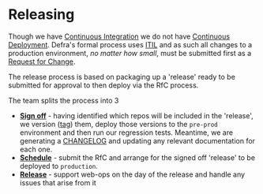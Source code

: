 # Releasing

Though we have [Continuous Integration](https://www.atlassian.com/continuous-delivery/continuous-integration) we do not have [Continuous Deployment](https://www.atlassian.com/continuous-delivery/continuous-deployment). Defra's formal process uses [ITIL](https://wiki.en.it-processmaps.com/index.php/History_of_ITIL) and as such all changes to a production environment, _no matter how small_, must be submitted first as a [Request for Change](https://wiki.en.it-processmaps.com/index.php/Checklist_Request_for_Change_RFC).

The release process is based on packaging up a 'release' ready to be submitted for approval to then deploy via the RfC process.

The team splits the process into 3

- **[Sign off](/releasing/sign_off.md)** - having identified which repos will be included in the 'release', we version ([tag](https://git-scm.com/book/en/v2/Git-Basics-Tagging)) them, deploy those versions to the `pre-prod` environment and then run our regression tests. Meantime, we are generating a [CHANGELOG](https://keepachangelog.com/en/1.0.0/) and updating any relevant documentation for each one.
- **[Schedule](/releasing/schedule.md)** - submit the RfC and arrange for the signed off 'release' to be deployed to `production`.
- **[Release](/releasing/release.md)** - support web-ops on the day of the release and handle any issues that arise from it
